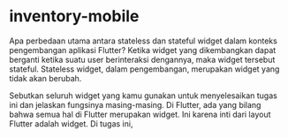# inventory-mobile
Apa perbedaan utama antara stateless dan stateful widget dalam konteks pengembangan aplikasi Flutter?
Ketika widget yang dikembangkan dapat berganti ketika suatu user berinteraksi dengannya, maka widget tersebut stateful. Stateless widget, dalam pengembangan, merupakan widget yang tidak akan berubah.

Sebutkan seluruh widget yang kamu gunakan untuk menyelesaikan tugas ini dan jelaskan fungsinya masing-masing.
Di Flutter, ada yang bilang bahwa semua hal di Flutter merupakan widget. Ini karena inti dari layout Flutter adalah widget. Di tugas ini, 
